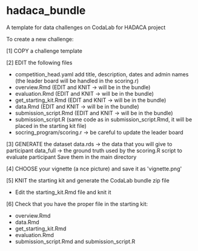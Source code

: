 # hadaca_bundle
A template for data challenges on CodaLab for HADACA project

To create a new challenge:

[1] COPY a challenge template

[2] EDIT the following files
- competition_head.yaml
    add title, description, dates and admin names (the leader board will be handled in the scoring.r)
- overview.Rmd (EDIT and KNIT -> will be in the bundle)
- evaluation.Rmd (EDIT and KNIT -> will be in the bundle)
- get_starting_kit.Rmd (EDIT and KNIT -> will be in the bundle)
- data.Rmd (EDIT and KNIT -> will be in the bundle)
- submission_script.Rmd (EDIT and KNIT -> will be in the bundle)
- submission_script.R (same code as in submission_script.Rmd, it will be placed in the starting kit file)
- socring_program/scoring.r
   -> be careful to update the leader board

[3] GENERATE the dataset
data.rds -> the data that you will give to participant
data_full -> the ground truth used by the scoring.R script to evaluate participant
Save them in the main directory

[4] CHOOSE your vignette (a nce picture) and save it as 'vignette.png'

[5] KNIT the starting kit and generate the CodaLab bundle zip file
- Edit the starting_kit.Rmd file and knit it

[6] Check that you have the proper file in the starting kit:
- overview.Rmd
- data.Rmd
- get_starting_kit.Rmd
- evaluation.Rmd
- submission_script.Rmd and submission_script.R



